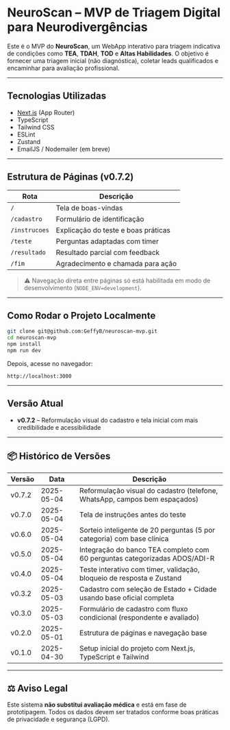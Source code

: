 # NeuroScan – MVP de Triagem Digital para Neurodivergências

Este é o MVP do **NeuroScan**, um WebApp interativo para triagem indicativa de condições como **TEA**, **TDAH**, **TOD** e **Altas Habilidades**. O objetivo é fornecer uma triagem inicial (não diagnóstica), coletar leads qualificados e encaminhar para avaliação profissional.

---

## Tecnologias Utilizadas

- [Next.js](https://nextjs.org/) (App Router)
- TypeScript
- Tailwind CSS
- ESLint
- Zustand
- EmailJS / Nodemailer (em breve)

---

## Estrutura de Páginas (v0.7.2)

| Rota         | Descrição                            |
|--------------|--------------------------------------|
| `/`          | Tela de boas-vindas                  |
| `/cadastro`  | Formulário de identificação          |
| `/instrucoes`| Explicação do teste e boas práticas  |
| `/teste`     | Perguntas adaptadas com timer        |
| `/resultado` | Resultado parcial com feedback       |
| `/fim`       | Agradecimento e chamada para ação    |

> ⚠️ Navegação direta entre páginas só está habilitada em modo de desenvolvimento (`NODE_ENV=development`).

---

## Como Rodar o Projeto Localmente

```bash
git clone git@github.com:GeffyB/neuroscan-mvp.git
cd neuroscan-mvp
npm install
npm run dev
```

Depois, acesse no navegador:

```
http://localhost:3000
```

---

## Versão Atual

- **v0.7.2** – Reformulação visual do cadastro e tela inicial com mais credibilidade e acessibilidade

---

## 📦 Histórico de Versões

| Versão   | Data       | Descrição                                                                 |
|----------|------------|---------------------------------------------------------------------------|
| v0.7.2   | 2025-05-04 | Reformulação visual do cadastro (telefone, WhatsApp, campos bem espaçados) |
| v0.7.0   | 2025-05-04 | Tela de instruções antes do teste                                          |
| v0.6.0   | 2025-05-04 | Sorteio inteligente de 20 perguntas (5 por categoria) com base clínica     |
| v0.5.0   | 2025-05-04 | Integração do banco TEA completo com 60 perguntas categorizadas ADOS/ADI-R |
| v0.4.0   | 2025-05-04 | Teste interativo com timer, validação, bloqueio de resposta e Zustand     |
| v0.3.2   | 2025-05-03 | Cadastro com seleção de Estado + Cidade usando base oficial completa      |
| v0.3.0   | 2025-05-03 | Formulário de cadastro com fluxo condicional (respondente e avaliado)     |
| v0.2.0   | 2025-05-01 | Estrutura de páginas e navegação base                                     |
| v0.1.0   | 2025-04-30 | Setup inicial do projeto com Next.js, TypeScript e Tailwind               |

---

## ⚖️ Aviso Legal

Este sistema **não substitui avaliação médica** e está em fase de prototipagem. Todos os dados devem ser tratados conforme boas práticas de privacidade e segurança (LGPD).
